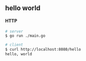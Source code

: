 ## hello world

#### HTTP
```sh
# server
$ go run ./main.go

# client
$ curl http://localhost:8080/hello
hello, world
```
